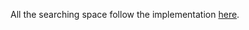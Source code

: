 All the searching space follow the implementation [here](https://github.com/automl/nas_benchmarks/blob/master/tabular_benchmarks/nas_cifar10.py).